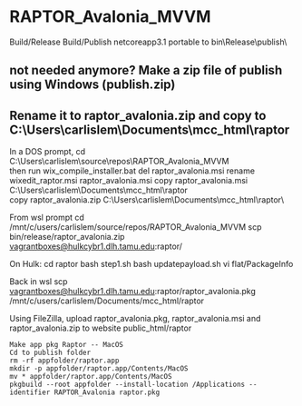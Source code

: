 # RAPTOR_Avalonia_MVVM

Build/Release
Build/Publish netcoreapp3.1 portable to bin\Release\publish\
## not needed anymore? Make a zip file of publish using Windows (publish.zip)
## Rename it to raptor_avalonia.zip and copy to C:\Users\carlislem\Documents\mcc_html\raptor
In a DOS prompt, cd C:\Users\carlislem\source\repos\RAPTOR_Avalonia_MVVM\
then run wix_compile_installer.bat
del raptor_avalonia.msi
rename wixedit_raptor.msi raptor_avalonia.msi
copy raptor_avalonia.msi C:\Users\carlislem\Documents\mcc_html\raptor\
copy raptor_avalonia.zip C:\Users\carlislem\Documents\mcc_html\raptor\

From wsl prompt
cd  /mnt/c/users/carlislem/source/repos/RAPTOR_Avalonia_MVVM
scp bin/release/raptor_avalonia.zip vagrantboxes@hulkcybr1.dlh.tamu.edu:raptor/

On Hulk:
cd raptor
bash step1.sh
bash updatepayload.sh
vi flat/PackageInfo

Back in wsl
scp vagrantboxes@hulkcybr1.dlh.tamu.edu:raptor/raptor_avalonia.pkg /mnt/c/users/carlislem/Documents/mcc_html/raptor

Using FileZilla, upload raptor_avalonia.pkg, raptor_avalonia.msi and raptor_avalonia.zip to website public_html/raptor

```
Make app pkg Raptor -- MacOS
Cd to publish folder
rm -rf appfolder/raptor.app
mkdir -p appfolder/raptor.app/Contents/MacOS
mv * appfolder/raptor.app/Contents/MacOS
pkgbuild --root appfolder --install-location /Applications --identifier RAPTOR_Avalonia raptor.pkg
```

